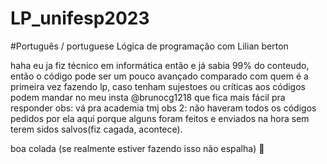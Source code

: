 # LP_unifesp2023
#Português / portuguese
Lógica de programação com Lilian berton

haha eu ja fiz técnico em informática então e já sabia 99% do conteudo, 
então o código pode ser um pouco avançado comparado com quem é a primeira vez fazendo lp,
caso tenham sujestoes ou críticas aos códigos podem mandar no meu insta @brunocg1218 que fica mais fácil pra responder
obs: vá pra academia tmj
obs 2: não haveram todos os códigos pedidos por ela aqui porque alguns foram feitos e enviados na hora sem terem sidos salvos(fiz cagada, acontece).

boa colada (se realmente estiver fazendo isso não espalha) 💪
